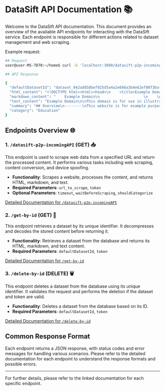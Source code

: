 # DataSift API Documentation 📚

Welcome to the DataSift API documentation. This document provides an overview of the available API endpoints for interacting with the DataSift service. Each endpoint is responsible for different actions related to dataset management and web scraping.

Example request:

```bash
## Request
user@user-MS-7D70:~/home$ curl -G 'localhost:3000/datasift-p2p-incomingAPI' --data-urlencode 'url_to_scrape=https://example.com/' --data-urlencode 'token=DataSift_mytokenhere' --data-urlencode 'shouldCategorize=true' --data-urlencode 'shouldSummarize=true'

## API Response

{
  "defaultDatasetId": "dataset_842ad858bef925d5a4a2e666a3b4e62ef80f3baf886dd6271155d6b7e62b2210",
  "html_content": "<!DOCTYPE html><html><head>\n    <title>Example Domain</title>\n\n    <meta charset=\"utf-8\">\n    <meta http-equiv=\"Content-type\" content=\"text/html; charset=utf-8\">\n    <meta name=\"viewport\" content=\"width=device-width, initial-scale=1\">\n    <style type=\"text/css\">\n    body {\n        background-color: #f0f0f2;\n        margin: 0;\n        padding: 0;\n        font-family: -apple-system, system-ui, BlinkMacSystemFont, \"Segoe UI\", \"Open Sans\", \"Helvetica Neue\", Helvetica, Arial, sans-serif;\n        \n    }\n    div {\n        width: 600px;\n        margin: 5em auto;\n        padding: 2em;\n        background-color: #fdfdff;\n        border-radius: 0.5em;\n        box-shadow: 2px 3px 7px 2px rgba(0,0,0,0.02);\n    }\n    a:link, a:visited {\n        color: #38488f;\n        text-decoration: none;\n    }\n    @media (max-width: 700px) {\n        div {\n            margin: 0 auto;\n            width: auto;\n        }\n    }\n    </style>    \n</head>\n\n<body>\n<div>\n    <h1>Example Domain</h1>\n    <p>This domain is for use in illustrative examples in documents. You may use this\n    domain in literature without prior coordination or asking for permission.</p>\n    <p><a href=\"https://www.iana.org/domains/example\">More information...</a></p>\n</div>\n\n\n</body></html>",
  "markdown_content": "    Example Domain\n                    \n    \n\n# Example Domain\n    \nThis domain is for use in illustrative examples in documents. You may use this    domain in literature without prior coordination or asking for permission.\n    \nMore information...\n",
  "text_content": "Example Domain\n\nThis domain is for use in illustrative examples in documents. You may use this domain in literature without prior coordination or asking for permission.\n\nMore information...",
  "summary": "## Overview\n--------\nThis website is for example purposes only, providing a domain name used in illustrative examples in documents. The primary purpose of this website is to serve as an example for documentation and educational materials.\n\n## Main Features and Sections\n--------\nThe main features and sections of this website include:\n\n* A simple webpage with a title \"Example Domain\" and a brief description of the domain's use.\n* A paragraph explaining that the domain is available for use in literature without prior coordination or permission.\n* A link to learn more about the example domain at [https://www.iana.org/domains/example](https://www.iana.org/domains/example).\n\n## Prominent Links\n--------\nThe only prominent link on this website is:\n\n* [More information...](https://www.iana.org/domains/example) - This link directs users to a page providing more information about the example domain.\n\n## Keywords\n--------\nSome keywords found in the HTML include:\n\n* **Example Domain**: This is the primary keyword representing the purpose of the website.\n* **IANA** (Internet Assigned Numbers Authority): This keyword is linked to the [https://www.iana.org/domains/example](https://www.iana.org/domains/example) page, indicating a connection between the example domain and IANA.\n\n## Additional Relevant Information\n--------\nThere is no additional relevant information provided on this website about locations, departments, or subsidiaries. The website solely serves as an example for documentation purposes.",
  "category": "Education"
}
```

## Endpoints Overview 🌐

### 1. `/datasift-p2p-incomingAPI` (GET) 📥

This endpoint is used to scrape web data from a specified URL and return the processed content. It performs various tasks including web scraping, content conversion, and device spoofing. 

- **Functionality**: Scrapes a website, processes the content, and returns HTML, markdown, and text.
- **Required Parameters**: `url_to_scrape`, `token`
- **Optional Parameters**: `timeout`, `waitBeforeScraping`, `shouldCategorize`

[Detailed Documentation for `/datasift-p2p-incomingAPI`](./datasift-p2p-incomingAPI.md)

### 2. `/get-by-id` (GET) 📜

This endpoint retrieves a dataset by its unique identifier. It decompresses and decodes the stored content before returning it.

- **Functionality**: Retrieves a dataset from the database and returns its HTML, markdown, and text content.
- **Required Parameters**: `defaultDatasetId`, `token`

[Detailed Documentation for `/get-by-id`](./get-by-id.md)

### 3. `/delete-by-id` (DELETE) 🗑️

This endpoint deletes a dataset from the database using its unique identifier. It validates the request and performs the deletion if the dataset and token are valid.

- **Functionality**: Deletes a dataset from the database based on its ID.
- **Required Parameters**: `defaultDatasetId`, `token`

[Detailed Documentation for `/delete-by-id`](./delete-by-id.md)

## Common Response Format

Each endpoint returns a JSON response, with status codes and error messages for handling various scenarios. Please refer to the detailed documentation for each endpoint to understand the response formats and possible errors.

---

For further details, please refer to the linked documentation for each specific endpoint.
